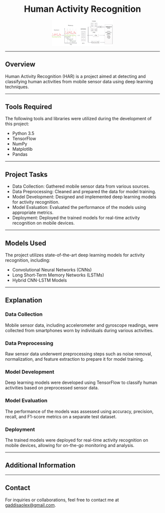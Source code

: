 <h1 align="center">Human Activity Recognition</h1>

<p align="center">
  <img src="icon_2.png" alt="Icon" width="200px">
</p>

---

## Overview

Human Activity Recognition (HAR) is a project aimed at detecting and classifying human activities from mobile sensor data using deep learning techniques.

---

## Tools Required

The following tools and libraries were utilized during the development of this project:

- Python 3.5
- TensorFlow
- NumPy
- Matplotlib
- Pandas

---

## Project Tasks

- Data Collection: Gathered mobile sensor data from various sources.
- Data Preprocessing: Cleaned and prepared the data for model training.
- Model Development: Designed and implemented deep learning models for activity recognition.
- Model Evaluation: Evaluated the performance of the models using appropriate metrics.
- Deployment: Deployed the trained models for real-time activity recognition on mobile devices.

---

## Models Used

The project utilizes state-of-the-art deep learning models for activity recognition, including:

- Convolutional Neural Networks (CNNs)
- Long Short-Term Memory Networks (LSTMs)
- Hybrid CNN-LSTM Models

---

## Explanation

### Data Collection
Mobile sensor data, including accelerometer and gyroscope readings, were collected from smartphones worn by individuals during various activities.

### Data Preprocessing
Raw sensor data underwent preprocessing steps such as noise removal, normalization, and feature extraction to prepare it for model training.

### Model Development
Deep learning models were developed using TensorFlow to classify human activities based on preprocessed sensor data.

### Model Evaluation
The performance of the models was assessed using accuracy, precision, recall, and F1-score metrics on a separate test dataset.

### Deployment
The trained models were deployed for real-time activity recognition on mobile devices, allowing for on-the-go monitoring and analysis.

---

## Additional Information


---

## Contact

For inquiries or collaborations, feel free to contact me at gaddisaolex@gmail.com.



